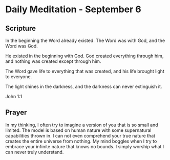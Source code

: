 # Daily Meditation - September 6

## Scripture

In the beginning the Word already existed. The Word was with God, and the Word was God.

He existed in the beginning with God. God created everything through him, and nothing was created
except through him.

The Word gave life to everything that was created, and his life brought light to everyone.

The light shines in the darkness, and the darkness can never extinguish it.

John 1:1


## Prayer

In my thinking, I often try to imagine a version of you that is so small and limited. The model is
based on human nature with some supernatural capabilities thrown in. I can not even comprehend your
true nature that creates the entire universe from nothing.  My mind boggles when I try to embrace
your infinite nature that knows no bounds.  I simply worship what I can never truly understand.

